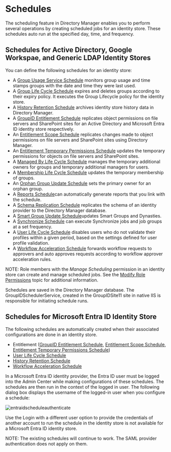 # Schedules

The scheduling feature in Directory Manager enables you to perform several operations by creating
scheduled jobs for an identity store. These schedules auto run at the specified day, time, and
frequency.

## Schedules for Active Directory, Google Workspae, and Generic LDAP Identity Stores

You can define the following schedules for an identity store:

- A [Group Usage Service Schedule](/docs/directorymanager/11.1/directorymanager/admincenter/schedule/groupusageservice.md) monitors group usage and time stamps groups
  with the date and time they were last used.
- A [Group Life Cycle Schedule](/docs/directorymanager/11.1/directorymanager/admincenter/schedule/grouplifecycle.md) expires and deletes groups according to their
  expiry policy. It executes the Group Lifecycle policy for the identity store.
- A [History Retention Schedule](/docs/directorymanager/11.1/directorymanager/admincenter/schedule/historyretention.md) archives identity store history data in
  Directory Manager.
- A [GroupID Entitlement Schedule](/docs/directorymanager/11.1/directorymanager/admincenter/schedule/entitlement.md) replicates object permissions on file servers and
  SharePoint sites for an Active Directory and Microsoft Entra ID identity store respectively.
- An [Entitlement Scope Schedule](/docs/directorymanager/11.1/directorymanager/admincenter/schedule/entitlementscope.md) replicates changes made to object permissions
  on file servers and SharePoint sites using Directory Manager.
- An [Entitlement Temporary Permissions Schedule](/docs/directorymanager/11.1/directorymanager/admincenter/schedule/entitlementtemporarypermissions.md) updates the
  temporary permissions for objects on file servers and SharePoint sites.
- A [Managed By Life Cycle Schedule](/docs/directorymanager/11.1/directorymanager/admincenter/schedule/managedbylifecycle.md) manages the temporary additional owners
  for groups and temporary additional managers for users.
- A [Membership Life Cycle Schedule](/docs/directorymanager/11.1/directorymanager/admincenter/schedule/membershiplifecycle.md) updates the temporary membership of
  groups.
- An [Orphan Group Update Schedule](/docs/directorymanager/11.1/directorymanager/admincenter/schedule/orphangroupupdate.md) sets the primary owner for an orphan
  group.
- A [Reports Schedule](/docs/directorymanager/11.1/directorymanager/admincenter/schedule/reports.md)can automatically generate reports that you link with the
  schedule.
- A [Schema Replication Schedule](/docs/directorymanager/11.1/directorymanager/admincenter/schedule/schemareplication.md) replicates the schema of an identity
  provider to the Directory Manager database.
- A [Smart Group Update Schedule](/docs/directorymanager/11.1/directorymanager/admincenter/schedule/smartgroupupdate.md)updates Smart Groups and Dynasties.
- A [Synchronize Schedule](/docs/directorymanager/11.1/directorymanager/admincenter/schedule/synchronize.md) can execute Synchronize jobs and job groups at a set
  frequency.
- A [User Life Cycle Schedule](/docs/directorymanager/11.1/directorymanager/admincenter/schedule/userlifecycle.md) disables users who do not validate their profiles
  within a given period, based on the settings defined for user profile validation.
- A [Workflow Acceleration Schedule](/docs/directorymanager/11.1/directorymanager/admincenter/schedule/workflowacceleration.md) forwards workflow requests to
  approvers and auto approves requests according to workflow approver acceleration rules.

NOTE: Role members with the _Manage Scheduling_ permission in an identity store can create and
manage scheduled jobs. See the
[Modify Role Permissions](/docs/directorymanager/11.1/directorymanager/admincenter/securityrole/manage.md#modify-role-permissions) topic for additional
information.

Schedules are saved in the Directory Manager database. The GroupIDSchedulerService, created in the
GroupIDSite11 site in native IIS is responsible for initiating schedule runs.

## Schedules for Microsoft Entra ID Identity Store

The following schedules are automatically created when their associated configurations are done in
an identity store.

- Entitlement ([GroupID Entitlement Schedule](/docs/directorymanager/11.1/directorymanager/admincenter/schedule/entitlement.md),
  [Entitlement Scope Schedule](/docs/directorymanager/11.1/directorymanager/admincenter/schedule/entitlementscope.md),
  [Entitlement Temporary Permissions Schedule](/docs/directorymanager/11.1/directorymanager/admincenter/schedule/entitlementtemporarypermissions.md))
- [User Life Cycle Schedule](/docs/directorymanager/11.1/directorymanager/admincenter/schedule/userlifecycle.md)
- [History Retention Schedule](/docs/directorymanager/11.1/directorymanager/admincenter/schedule/historyretention.md)
- [Workflow Acceleration Schedule](/docs/directorymanager/11.1/directorymanager/admincenter/schedule/workflowacceleration.md)

In a Microsoft Entra ID identity provider, the Entra ID user must be logged into the Admin Center
while making configurations of these schedules. The schedules are then run in the context of the
logged in user. The following dialog box displays the username of the logged-in user when you
configure a schedule:

![entraidscheduleauthenticate](/img/product_docs/directorymanager/directorymanager/admincenter/schedule/entraidscheduleauthenticate.webp)

Use the Login with a different user option to provide the credentials of another account to run the
schedule in the identity store is not available for a Microsoft Entra ID identity store.

NOTE: The existing schedules will continue to work. The SAML provider authentication does not apply
on them.

